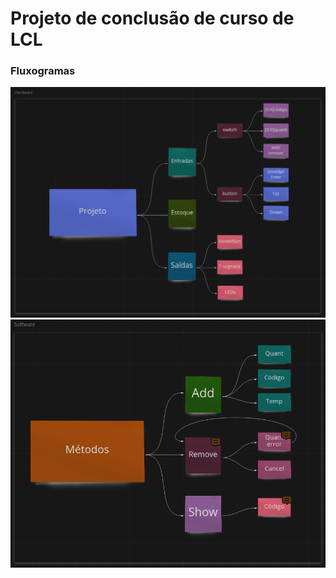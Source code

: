 # Projeto de conclusão de curso de LCL

### Fluxogramas
![hardware](resources/hardware.png)
![software](resources/software.png)